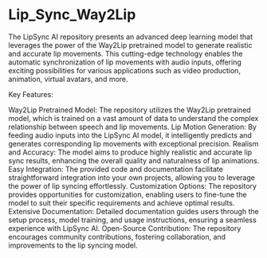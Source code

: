 # Lip_Sync_Way2Lip
The LipSync AI repository presents an advanced deep learning model that leverages the power of the Way2Lip pretrained model to generate realistic and accurate lip movements. This cutting-edge technology enables the automatic synchronization of lip movements with audio inputs, offering exciting possibilities for various applications such as video production, animation, virtual avatars, and more.

Key Features:

Way2Lip Pretrained Model: The repository utilizes the Way2Lip pretrained model, which is trained on a vast amount of data to understand the complex relationship between speech and lip movements.
Lip Motion Generation: By feeding audio inputs into the LipSync AI model, it intelligently predicts and generates corresponding lip movements with exceptional precision.
Realism and Accuracy: The model aims to produce highly realistic and accurate lip sync results, enhancing the overall quality and naturalness of lip animations.
Easy Integration: The provided code and documentation facilitate straightforward integration into your own projects, allowing you to leverage the power of lip syncing effortlessly.
Customization Options: The repository provides opportunities for customization, enabling users to fine-tune the model to suit their specific requirements and achieve optimal results.
Extensive Documentation: Detailed documentation guides users through the setup process, model training, and usage instructions, ensuring a seamless experience with LipSync AI.
Open-Source Contribution: The repository encourages community contributions, fostering collaboration, and improvements to the lip syncing model.
